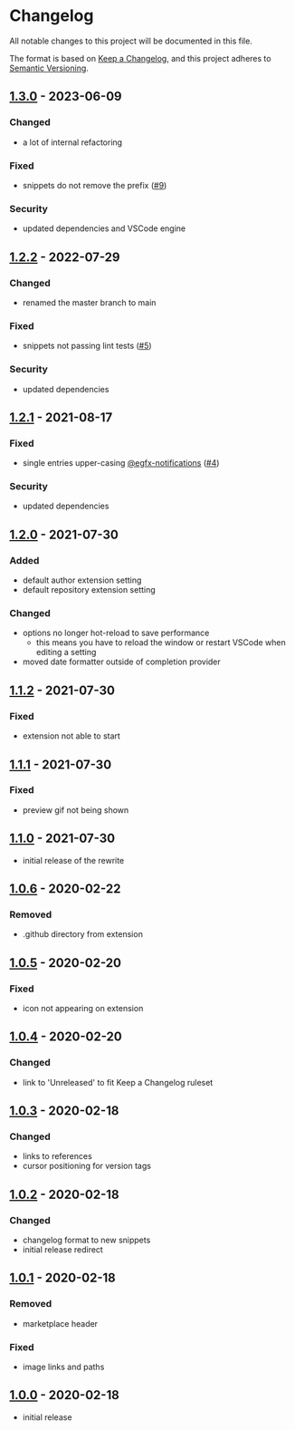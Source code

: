 # Changelog

All notable changes to this project will be documented in this file.

The format is based on [Keep a Changelog],
and this project adheres to [Semantic Versioning].

## [1.3.0] - 2023-06-09

### Changed

- a lot of internal refactoring

### Fixed

- snippets do not remove the prefix ([#9])

### Security

- updated dependencies and VSCode engine

<!-- Links -->
[#9]: https://github.com/DAmNRelentless/vscode-keepachangelog/issues/9

## [1.2.2] - 2022-07-29

### Changed

- renamed the master branch to main

### Fixed

- snippets not passing lint tests ([#5])

### Security

- updated dependencies

<!-- Links -->
[#5]: https://github.com/DAmNRelentless/vscode-keepachangelog/pull/5

## [1.2.1] - 2021-08-17

### Fixed

- single entries upper-casing [@egfx-notifications] ([#4])

### Security

- updated dependencies

<!-- Links -->
[@egfx-notifications]: https://github.com/egfx-notifications
[#4]: https://github.com/DAmNRelentless/vscode-keepachangelog/pull/4

## [1.2.0] - 2021-07-30

### Added

- default author extension setting
- default repository extension setting

### Changed

- options no longer hot-reload to save performance
  - this means you have to reload the window or restart VSCode when editing a setting
- moved date formatter outside of completion provider

## [1.1.2] - 2021-07-30

### Fixed

- extension not able to start

## [1.1.1] - 2021-07-30

### Fixed

- preview gif not being shown

## [1.1.0] - 2021-07-30

- initial release of the rewrite

## [1.0.6] - 2020-02-22

### Removed

- .github directory from extension

## [1.0.5] - 2020-02-20

### Fixed

- icon not appearing on extension

## [1.0.4] - 2020-02-20

### Changed

- link to 'Unreleased' to fit Keep a Changelog ruleset

## [1.0.3] - 2020-02-18

### Changed

- links to references
- cursor positioning for version tags

## [1.0.2] - 2020-02-18

### Changed

- changelog format to new snippets
- initial release redirect

## [1.0.1] - 2020-02-18

### Removed

- marketplace header

### Fixed

- image links and paths


## [1.0.0] - 2020-02-18

- initial release

<!-- Links -->
[keep a changelog]: https://keepachangelog.com/en/1.0.0/
[semantic versioning]: https://semver.org/spec/v2.0.0.html

<!-- Versions -->
[1.3.0]: https://github.com/DAmNRelentless/vscode-keepachangelog/compare/v1.2.2...v1.3.0
[1.2.2]: https://github.com/DAmNRelentless/vscode-keepachangelog/compare/v1.2.1...v1.2.2
[1.2.1]: https://github.com/DAmNRelentless/vscode-keepachangelog/compare/v1.2.0...v1.2.1
[1.2.0]: https://github.com/DAmNRelentless/vscode-keepachangelog/compare/v1.1.2...v1.2.0
[1.1.2]: https://github.com/DAmNRelentless/vscode-keepachangelog/compare/v1.1.1...v1.1.2
[1.1.1]: https://github.com/DAmNRelentless/vscode-keepachangelog/compare/v1.1.0...v1.1.1
[1.1.0]: https://github.com/DAmNRelentless/vscode-keepachangelog/compare/v1.0.6...v1.1.0
[1.0.6]: https://github.com/DAmNRelentless/vscode-keepachangelog/compare/v1.0.5...v1.0.6
[1.0.5]: https://github.com/DAmNRelentless/vscode-keepachangelog/compare/v1.0.4...v1.0.5
[1.0.4]: https://github.com/DAmNRelentless/vscode-keepachangelog/compare/v1.0.3...v1.0.4
[1.0.3]: https://github.com/DAmNRelentless/vscode-keepachangelog/compare/v1.0.2...v1.0.3
[1.0.2]: https://github.com/DAmNRelentless/vscode-keepachangelog/compare/v1.0.1...v1.0.2
[1.0.1]: https://github.com/DAmNRelentless/vscode-keepachangelog/compare/v1.0.0...v1.0.1
[1.0.0]: https://github.com/DAmNRelentless/vscode-keepachangelog/releases/tag/v1.0.0
